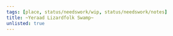 ```yaml
---
tags: [place, status/needswork/wip, status/needswork/notes]
title: ~Yeraad Lizardfolk Swamp~
unlisted: true
---
```




